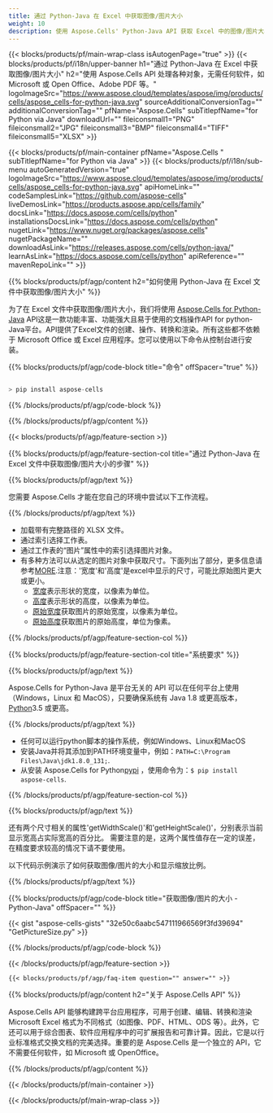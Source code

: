 ```yaml
---
title: 通过 Python-Java 在 Excel 中获取图像/图片大小
weight: 10
description: 使用 Aspose.Cells' Python-Java API 获取 Excel 中的图像/图片大小，无需任何软件，例如 Microsoft 或 Open Office，Adobe PDF 等。
---
```

{{< blocks/products/pf/main-wrap-class isAutogenPage="true" >}}
{{< blocks/products/pf/i18n/upper-banner h1="通过 Python-Java 在 Excel 中获取图像/图片大小" h2="使用 Aspose.Cells API 处理各种对象，无需任何软件，如 Microsoft 或 Open Office、Adobe PDF 等。" logoImageSrc="https://www.aspose.cloud/templates/aspose/img/products/cells/aspose_cells-for-python-java.svg" sourceAdditionalConversionTag="" additionalConversionTag="" pfName="Aspose.Cells" subTitlepfName="for Python via Java" downloadUrl="" fileiconsmall1="PNG" fileiconsmall2="JPG" fileiconsmall3="BMP" fileiconsmall4="TIFF" fileiconsmall5="XLSX" >}}

{{< blocks/products/pf/main-container pfName="Aspose.Cells " subTitlepfName="for Python via Java" >}}
{{< blocks/products/pf/i18n/sub-menu autoGeneratedVersion="true" logoImageSrc="https://www.aspose.cloud/templates/aspose/img/products/cells/aspose_cells-for-python-java.svg" apiHomeLink="" codeSamplesLink="https://github.com/aspose-cells" liveDemosLink="https://products.aspose.app/cells/family" docsLink="https://docs.aspose.com/cells/python" installationsDocsLink="https://docs.aspose.com/cells/python" nugetLink="https://www.nuget.org/packages/aspose.cells" nugetPackageName="" downloadAsLink="https://releases.aspose.com/cells/python-java/" learnAsLink="https://docs.aspose.com/cells/python" apiReference="" mavenRepoLink="" >}}

{{% blocks/products/pf/agp/content h2="如何使用 Python-Java 在 Excel 文件中获取图像/图片大小" %}}

为了在 Excel 文件中获取图像/图片大小，我们将使用
 [Aspose.Cells for Python-Java](https://pypi.org/project/aspose-cells/) 
API这是一款功能丰富、功能强大且易于使用的文档操作API for python-Java平台。API提供了Excel文件的创建、操作、转换和渲染。所有这些都不依赖于 Microsoft Office 或 Excel 应用程序。您可以使用以下命令从控制台进行安装。

{{% blocks/products/pf/agp/code-block title="命令" offSpacer="true" %}}

```cs

> pip install aspose-cells

```

{{% /blocks/products/pf/agp/code-block %}}

{{% /blocks/products/pf/agp/content %}}

{{< blocks/products/pf/agp/feature-section >}}

{{% blocks/products/pf/agp/feature-section-col title="通过 Python-Java 在 Excel 文件中获取图像/图片大小的步骤" %}}

{{% blocks/products/pf/agp/text %}}

您需要 Aspose.Cells 才能在您自己的环境中尝试以下工作流程。

{{% /blocks/products/pf/agp/text %}}

+ 加载带有完整路径的 XLSX 文件。
+ 通过索引选择工作表。
+ 通过工作表的“图片”属性中的索引选择图片对象。
 + 有多种方法可以从选定的图片对象中获取尺寸。下面列出了部分，更多信息请参考[MORE](https://reference.aspose.com/cells/python-java/asposecells.api/Picture).注意：'宽度'和'高度'是excel中显示的尺寸，可能比原始图片更大或更小。
    + [宽度](https://reference.aspose.com/cells/python-java/asposecells.api/picture#Width)表示形状的宽度，以像素为单位。
    + [高度](https://reference.aspose.com/cells/python-java/asposecells.api/picture#Height)表示形状的高度，以像素为单位。
    + [原始宽度](https://reference.aspose.com/cells/python-java/asposecells.api/picture#OriginalWidth)获取图片的原始宽度，以像素为单位。
    + [原始高度](https://reference.aspose.com/cells/python-java/asposecells.api/picture#OriginalHeight)获取图片的原始高度，单位为像素。
    

{{% /blocks/products/pf/agp/feature-section-col %}}

{{% blocks/products/pf/agp/feature-section-col title="系统要求" %}}

{{% blocks/products/pf/agp/text %}}

Aspose.Cells for Python-Java 是平台无关的 API 可以在任何平台上使用（Windows，Linux 和 MacOS），只要确保系统有 Java 1.8 或更高版本，[Python](https://www.python.org/downloads/)3.5 或更高。
 
{{% /blocks/products/pf/agp/text %}}

- 任何可以运行python脚本的操作系统，例如Windows、Linux和MacOS
- 安装Java并将其添加到PATH环境变量中，例如：<code>PATH=C:\Program Files\Java\jdk1.8.0_131;</code>.
- 从安装 Aspose.Cells for Python<a href="https://pypi.org/project/aspose-cells/">pypi</a> ，使用命令为：<code>$ pip install aspose-cells</code>.

{{% /blocks/products/pf/agp/feature-section-col %}}

{{% blocks/products/pf/agp/text %}}
 
还有两个尺寸相关的属性'getWidthScale()'和'getHeightScale()'，分别表示当前显示宽高占实际宽高的百分比。
需要注意的是，这两个属性值存在一定的误差，在精度要求较高的情况下请不要使用。
 
以下代码示例演示了如何获取图像/图片的大小和显示缩放比例。

{{% /blocks/products/pf/agp/text %}}

{{% blocks/products/pf/agp/code-block title="获取图像/图片的大小 - Python-Java" offSpacer="" %}}

{{< gist "aspose-cells-gists" "32e50c6aabc547111966569f3fd39694" "GetPictureSize.py" >}}

{{% /blocks/products/pf/agp/code-block %}}

{{< /blocks/products/pf/agp/feature-section >}}

    {{< blocks/products/pf/agp/faq-item question="" answer="" >}}
 

<!-- aboutfile Starts -->

{{% blocks/products/pf/agp/content h2="关于 Aspose.Cells API" %}}

Aspose.Cells API 能够构建跨平台应用程序，可用于创建、编辑、转换和渲染 Microsoft Excel 格式为不同格式（如图像、PDF、HTML、ODS 等）。此外，它还可以用于综合图表、软件应用程序中的可扩展报告和可靠计算。因此，它是以行业标准格式交换文档的完美选择。重要的是 Aspose.Cells 是一个独立的 API，它不需要任何软件，如 Microsoft 或 OpenOffice。

{{% /blocks/products/pf/agp/content %}}



<!-- aboutfile Ends -->
<!--
{{< blocks/products/pf/agp/other-supported-section title="Other Supported Splitting Formats" subTitle="Using C#, One can also split large file into chunks of many other file formats including." >}}

{{< blocks/products/pf/agp/other-supported-section-item href="https://products.aspose.com/cells/net/splitter/ods/" name="ODS" description="OpenDocument Spreadsheet File" >}}
{{< blocks/products/pf/agp/other-supported-section-item href="https://products.aspose.com/cells/net/splitter/xls/" name="XLS" description="Excel Binary Format" >}}
{{< blocks/products/pf/agp/other-supported-section-item href="https://products.aspose.com/cells/net/splitter/xlsb/" name="XLSB" description="Binary Excel Workbook File" >}}
{{< blocks/products/pf/agp/other-supported-section-item href="https://products.aspose.com/cells/net/splitter/xlsm/" name="XLSM" description="Spreadsheet File" >}}

{{< /blocks/products/pf/agp/other-supported-section >}}

-->

{{< /blocks/products/pf/main-container >}}
    
{{< /blocks/products/pf/main-wrap-class >}}
